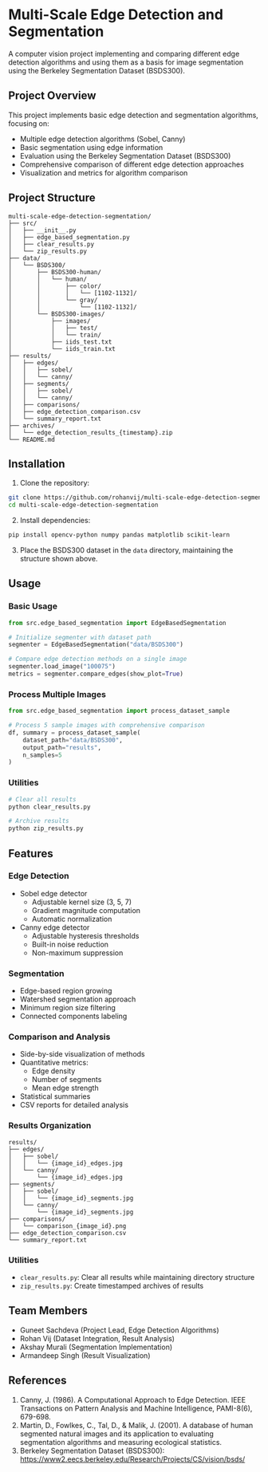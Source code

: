 # Multi-Scale Edge Detection and Segmentation

A computer vision project implementing and comparing different edge detection algorithms and using them as a basis for image segmentation using the Berkeley Segmentation Dataset (BSDS300).

## Project Overview

This project implements basic edge detection and segmentation algorithms, focusing on:
- Multiple edge detection algorithms (Sobel, Canny)
- Basic segmentation using edge information
- Evaluation using the Berkeley Segmentation Dataset (BSDS300)
- Comprehensive comparison of different edge detection approaches
- Visualization and metrics for algorithm comparison

## Project Structure

```
multi-scale-edge-detection-segmentation/
├── src/
│   ├── __init__.py
│   ├── edge_based_segmentation.py
│   ├── clear_results.py
│   └── zip_results.py
├── data/
│   └── BSDS300/
│       ├── BSDS300-human/
│       │   └── human/
│       │       ├── color/
│       │       │   └── [1102-1132]/
│       │       └── gray/
│       │           └── [1102-1132]/
│       └── BSDS300-images/
│           ├── images/
│           │   ├── test/
│           │   └── train/
│           ├── iids_test.txt
│           └── iids_train.txt
├── results/
│   ├── edges/
│   │   ├── sobel/
│   │   └── canny/
│   ├── segments/
│   │   ├── sobel/
│   │   └── canny/
│   ├── comparisons/
│   ├── edge_detection_comparison.csv
│   └── summary_report.txt
├── archives/
│   └── edge_detection_results_{timestamp}.zip
└── README.md
```

## Installation

1. Clone the repository:
```bash
git clone https://github.com/rohanvij/multi-scale-edge-detection-segmentation.git
cd multi-scale-edge-detection-segmentation
```

2. Install dependencies:
```bash
pip install opencv-python numpy pandas matplotlib scikit-learn
```

3. Place the BSDS300 dataset in the `data` directory, maintaining the structure shown above.

## Usage

### Basic Usage
```python
from src.edge_based_segmentation import EdgeBasedSegmentation

# Initialize segmenter with dataset path
segmenter = EdgeBasedSegmentation("data/BSDS300")

# Compare edge detection methods on a single image
segmenter.load_image("100075")
metrics = segmenter.compare_edges(show_plot=True)
```

### Process Multiple Images
```python
from src.edge_based_segmentation import process_dataset_sample

# Process 5 sample images with comprehensive comparison
df, summary = process_dataset_sample(
    dataset_path="data/BSDS300",
    output_path="results",
    n_samples=5
)
```

### Utilities
```bash
# Clear all results
python clear_results.py

# Archive results
python zip_results.py
```

## Features

### Edge Detection
- Sobel edge detector
  - Adjustable kernel size (3, 5, 7)
  - Gradient magnitude computation
  - Automatic normalization
- Canny edge detector
  - Adjustable hysteresis thresholds
  - Built-in noise reduction
  - Non-maximum suppression

### Segmentation
- Edge-based region growing
- Watershed segmentation approach
- Minimum region size filtering
- Connected components labeling

### Comparison and Analysis
- Side-by-side visualization of methods
- Quantitative metrics:
  - Edge density
  - Number of segments
  - Mean edge strength
- Statistical summaries
- CSV reports for detailed analysis

### Results Organization
```
results/
├── edges/
│   ├── sobel/
│   │   └── {image_id}_edges.jpg
│   └── canny/
│       └── {image_id}_edges.jpg
├── segments/
│   ├── sobel/
│   │   └── {image_id}_segments.jpg
│   └── canny/
│       └── {image_id}_segments.jpg
├── comparisons/
│   └── comparison_{image_id}.png
├── edge_detection_comparison.csv
└── summary_report.txt
```

### Utilities
- `clear_results.py`: Clear all results while maintaining directory structure
- `zip_results.py`: Create timestamped archives of results

## Team Members
- Guneet Sachdeva (Project Lead, Edge Detection Algorithms)
- Rohan Vij (Dataset Integration, Result Analysis)
- Akshay Murali (Segmentation Implementation)
- Armandeep Singh (Result Visualization)

## References
1. Canny, J. (1986). A Computational Approach to Edge Detection. IEEE Transactions on Pattern Analysis and Machine Intelligence, PAMI-8(6), 679-698.
2. Martin, D., Fowlkes, C., Tal, D., & Malik, J. (2001). A database of human segmented natural images and its application to evaluating segmentation algorithms and measuring ecological statistics.
3. Berkeley Segmentation Dataset (BSDS300): https://www2.eecs.berkeley.edu/Research/Projects/CS/vision/bsds/